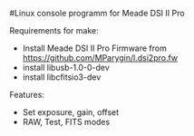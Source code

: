 #Linux console programm for Meade DSI II Pro

Requirements for make:

* Install Meade DSI II Pro Firmware from <https://github.com/MParygin/l.dsi2pro.fw>
* install libusb-1.0-0-dev
* install libcfitsio3-dev

Features:

* Set exposure, gain, offset
* RAW, Test, FITS modes


